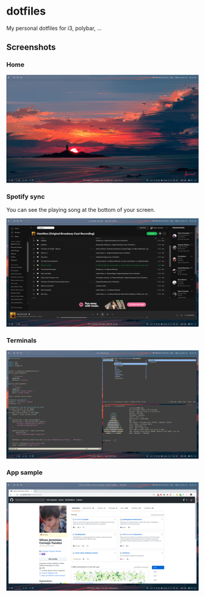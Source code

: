 # dotfiles

My personal dotfiles for i3, polybar, ...

## Screenshots

### Home

![preview-home](./images/screen.png)

### Spotify sync

You can see the playing song at the bottom of your screen.

![preview-spotify](./images/spotify.png)

### Terminals

![preview-terminals](./images/nvim&termite.png)

### App sample

![preview-chromium](./images/app-sample.png)

